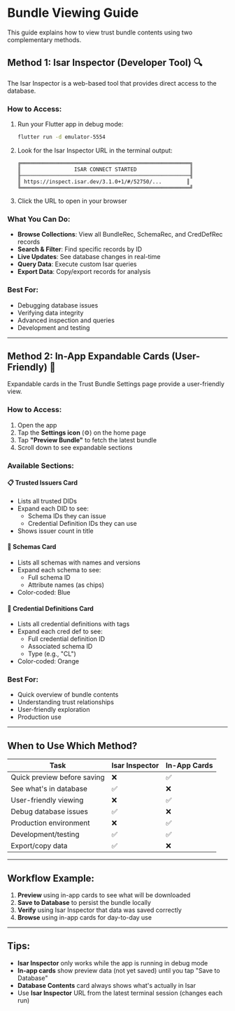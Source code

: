 # Bundle Viewing Guide

This guide explains how to view trust bundle contents using two complementary methods.

## Method 1: Isar Inspector (Developer Tool) 🔍

The Isar Inspector is a web-based tool that provides direct access to the database.

### How to Access:

1. Run your Flutter app in debug mode:
   ```bash
   flutter run -d emulator-5554
   ```

2. Look for the Isar Inspector URL in the terminal output:
   ```
   ╔══════════════════════════════════════════════════════╗
   ║                 ISAR CONNECT STARTED                 ║
   ╟──────────────────────────────────────────────────────╢
   ║ https://inspect.isar.dev/3.1.0+1/#/52750/...        ║
   ╚══════════════════════════════════════════════════════╝
   ```

3. Click the URL to open in your browser

### What You Can Do:

- **Browse Collections**: View all BundleRec, SchemaRec, and CredDefRec records
- **Search & Filter**: Find specific records by ID
- **Live Updates**: See database changes in real-time
- **Query Data**: Execute custom Isar queries
- **Export Data**: Copy/export records for analysis

### Best For:
- Debugging database issues
- Verifying data integrity
- Advanced inspection and queries
- Development and testing

---

## Method 2: In-App Expandable Cards (User-Friendly) 📱

Expandable cards in the Trust Bundle Settings page provide a user-friendly view.

### How to Access:

1. Open the app
2. Tap the **Settings icon** (⚙️) on the home page
3. Tap **"Preview Bundle"** to fetch the latest bundle
4. Scroll down to see expandable sections

### Available Sections:

#### 📋 Trusted Issuers Card
- Lists all trusted DIDs
- Expand each DID to see:
  - Schema IDs they can issue
  - Credential Definition IDs they can use
- Shows issuer count in title

#### 📄 Schemas Card
- Lists all schemas with names and versions
- Expand each schema to see:
  - Full schema ID
  - Attribute names (as chips)
- Color-coded: Blue

#### 🔑 Credential Definitions Card
- Lists all credential definitions with tags
- Expand each cred def to see:
  - Full credential definition ID
  - Associated schema ID
  - Type (e.g., "CL")
- Color-coded: Orange

### Best For:
- Quick overview of bundle contents
- Understanding trust relationships
- User-friendly exploration
- Production use

---

## When to Use Which Method?

| Task | Isar Inspector | In-App Cards |
|------|----------------|--------------|
| Quick preview before saving | ❌ | ✅ |
| See what's in database | ✅ | ❌ |
| User-friendly viewing | ❌ | ✅ |
| Debug database issues | ✅ | ❌ |
| Production environment | ❌ | ✅ |
| Development/testing | ✅ | ✅ |
| Export/copy data | ✅ | ❌ |

---

## Workflow Example:

1. **Preview** using in-app cards to see what will be downloaded
2. **Save to Database** to persist the bundle locally
3. **Verify** using Isar Inspector that data was saved correctly
4. **Browse** using in-app cards for day-to-day use

---

## Tips:

- **Isar Inspector** only works while the app is running in debug mode
- **In-app cards** show preview data (not yet saved) until you tap "Save to Database"
- **Database Contents** card always shows what's actually in Isar
- Use **Isar Inspector** URL from the latest terminal session (changes each run)
